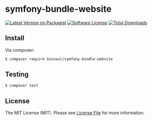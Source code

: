 # symfony-bundle-website

[![Latest Version on Packagist][ico-version]][link-packagist]
[![Software License][ico-license]](LICENSE.md)
[![Total Downloads][ico-downloads]][link-downloads]

## Install

Via composer:

``` bash
$ composer require binsoul/symfony-bundle-website
```

## Testing

``` bash
$ composer test
```

## License

The MIT License (MIT). Please see [License File](LICENSE.md) for more information.

[ico-version]: https://img.shields.io/packagist/v/binsoul/symfony-bundle-website.svg?style=flat-square
[ico-license]: https://img.shields.io/badge/license-MIT-brightgreen.svg?style=flat-square
[ico-downloads]: https://img.shields.io/packagist/dt/binsoul/symfony-bundle-website.svg?style=flat-square

[link-packagist]: https://packagist.org/packages/binsoul/symfony-bundle-website
[link-downloads]: https://packagist.org/packages/binsoul/symfony-bundle-website
[link-author]: https://github.com/binsoul
